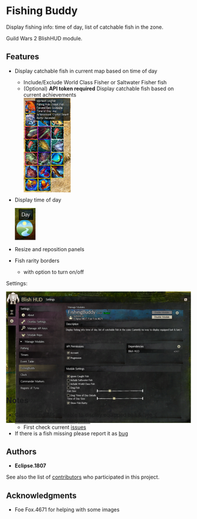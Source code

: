 # Fishing Buddy

Display fishing info: time of day, list of catchable fish in the zone. 

Guild Wars 2 BlishHUD module.

## Features
  * Display catchable fish in current map based on time of day 
    * Include/Exclude World Class Fisher or Saltwater Fisher fish
    * (Optional) **API token required** Display catchable fish based on
        current achievements <div style="width:128px; height:256px">
        ![Fish](/screenshots/FishPanelScreenshot.png?raw=true "Panels w/ mouseover details of uncaught fish")
        </div>
  * Display time of day
    
    ![TimeOfDay](/screenshots/TimeOfDayScreenshot.png?raw=true "Images to display time of day")
  
  * Resize and reposition panels
  * Fish rarity borders
    * with option to turn on/off

Settings:<div style="width:512; height:256px">
![Settings](/screenshots/SettingsScreenshot.png?raw=true "Settings")
</div>

## Notes

* Currently no API available to display equipped bait & lure :(
* [Feature enhancement requests](https://github.com/EclipseTech/FishingBuddy/issues/new?assignees=&labels=&template=feature_request.md&title=)
  * First check current [issues](https://github.com/EclipseTech/FishingBuddy/issues)
* If there is a fish missing please report it as [bug](https://github.com/EclipseTech/FishingBuddy/issues/new?assignees=&labels=&template=bug_report.md&title=)

## Authors

  - **Eclipse.1807**

See also the list of
[contributors](https://github.com/EclipseTech/FishingBuddy/contributors)
who participated in this project.

## Acknowledgments

  - Foe Fox.4671 for helping with some images
